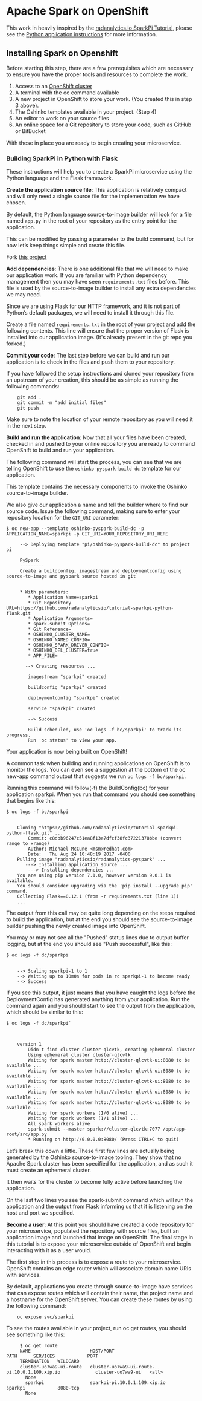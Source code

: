 # Apache Spark on OpenShift

This work in heavily inspired by the
[radanalytics.io SparkPi Tutorial](https://radanalytics.io/my-first-radanalytics-app.html),
please see the [Python application instructions](https://radanalytics.io/assets/my-first-radanalytics-app/sparkpi-python-flask.html)
for more information.

## Installing Spark on Openshift
Before starting this step, there are a few prerequisites which are necessary to ensure 
you have the proper tools and resources to complete the work.
 1. Access to an [OpenShift cluster](https://openshift.massopen.cloud)
 1. A terminal with the oc command available
 1. A new project in OpenShift to store your work. (You created this in step 3 above).  
 1. The Oshinko templates available in your project. (Step 4)
 1. An editor to work on your source files
 1. An online space for a Git repository to store your code, such as GitHub or BitBucket

With these in place you are ready to begin creating your microservice.

### Building SparkPi in Python with Flask
These instructions will help you to create a SparkPi microservice using the Python language and the Flask framework.

**Create the application source file**: This application is relatively compact and will 
only need a single source file for the implementation we have chosen. 

By default, the Python language source-to-image builder will look for a file named `app.py` in 
the root of your repository as the entry point for the application.

This can be modified by passing a parameter to the build command, but for now let’s keep things simple and create this file.

Fork [this project](https://github.com/husky-parul/sparkpi.git)

**Add dependencies**: There is one additional file that we will need to make our application work. 
If you are familiar with Python dependency management then you may have seen `requirements.txt` files before. 
This file is used by the source-to-image builder to install any extra dependencies we may need.

Since we are using Flask for our HTTP framework, and it is not part of Python’s default packages, 
we will need to install it through this file.

Create a file named `requirements.txt` in the root of your project and add the following contents. 
This line will ensure that the proper version of Flask is installed into our application image. 
(It's already present in the git repo you forked.)

**Commit your code**: The last step before we can build and run our application is to check in the files 
and push them to your repository.

If you have followed the setup instructions and cloned your repository from an upstream of your creation, 
this should be as simple as running the following commands:
```shell
    git add .
    git commit -m "add initial files"
    git push
```
Make sure to note the location of your remote repository as you will need it in the next step.

**Build and run the application**: Now that all your files have been created, checked in and pushed to your online repository 
you are ready to command OpenShift to build and run your application. 

The following command will start the process, you can see that we are telling OpenShift to use the 
`oshinko-pyspark-build-dc` template for our application. 

This template contains the necessary components to invoke the Oshinko source-to-image builder. 

We also give our application a name and tell the builder where to find our source code. 
Issue the following command, making sure to enter your repository location for the `GIT_URI` parameter:
```shell
$ oc new-app --template oshinko-pyspark-build-dc -p APPLICATION_NAME=sparkpi -p GIT_URI=YOUR_REPOSITORY_URI_HERE

     --> Deploying template "pi/oshinko-pyspark-build-dc" to project pi

     PySpark
     ---------
     Create a buildconfig, imagestream and deploymentconfig using source-to-image and pyspark source hosted in git


     * With parameters:
        * Application Name=sparkpi
        * Git Repository URL=https://github.com/radanalyticsio/tutorial-sparkpi-python-flask.git
        * Application Arguments=
        * spark-submit Options=
        * Git Reference=
        * OSHINKO_CLUSTER_NAME=
        * OSHINKO_NAMED_CONFIG=
        * OSHINKO_SPARK_DRIVER_CONFIG=
        * OSHINKO_DEL_CLUSTER=true
        * APP_FILE=

       --> Creating resources ...

        imagestream "sparkpi" created

        buildconfig "sparkpi" created

        deploymentconfig "sparkpi" created

        service "sparkpi" created
        
        --> Success

        Build scheduled, use 'oc logs -f bc/sparkpi' to track its progress.
        Run 'oc status' to view your app.
```

Your application is now being built on OpenShift!

A common task when building and running applications on OpenShift is to monitor the logs. 
You can even see a suggestion at the bottom of the oc new-app command output that suggests we run `oc logs -f bc/sparkpi`. 

Running this command will follow(-f) the BuildConfig(bc) for your application sparkpi. 
When you run that command you should see something that begins like this:
```shell
$ oc logs -f bc/sparkpi


    Cloning "https://github.com/radanalyticsio/tutorial-sparkpi-python-flask.git" ...
        Commit: c8dbb96247c51ea8f13a7dfcf38fc37221378bbe (convert range to xrange)
        Author: Michael McCune <msm@redhat.com>
        Date:   Thu Aug 24 10:48:19 2017 -0400
    Pulling image "radanalyticsio/radanalytics-pyspark" ...
       ---> Installing application source ...
        ---> Installing dependencies ...
    You are using pip version 7.1.0, however version 9.0.1 is available.
    You should consider upgrading via the 'pip install --upgrade pip' command.
    Collecting Flask==0.12.1 (from -r requirements.txt (line 1))
    ...
```
The output from this call may be quite long depending on the steps required to build the application, 
but at the end you should see the source-to-image builder pushing the newly created image into OpenShift.

You may or may not see all the "Pushed" status lines due to output buffer logging, 
but at the end you should see "Push successful", like this:
```shell
$ oc logs -f dc/sparkpi


    --> Scaling sparkpi-1 to 1
    --> Waiting up to 10m0s for pods in rc sparkpi-1 to become ready
    --> Success
```

If you see this output, it just means that you have caught the logs before the DeploymentConfig has generated anything 
from your application. Run the command again and you should start to see the output from the application, 
which should be similar to this:
```shell
$ oc logs -f dc/sparkpi`



    version 1
        Didn't find cluster cluster-qlcvtk, creating ephemeral cluster
        Using ephemeral cluster cluster-qlcvtk
        Waiting for spark master http://cluster-qlcvtk-ui:8080 to be available ...
        Waiting for spark master http://cluster-qlcvtk-ui:8080 to be available ...
        Waiting for spark master http://cluster-qlcvtk-ui:8080 to be available ...
        Waiting for spark master http://cluster-qlcvtk-ui:8080 to be available ...
        Waiting for spark master http://cluster-qlcvtk-ui:8080 to be available ...
        Waiting for spark workers (1/0 alive) ...
        Waiting for spark workers (1/1 alive) ...
        All spark workers alive
        spark-submit --master spark://cluster-qlcvtk:7077 /opt/app-root/src/app.py
        * Running on http://0.0.0.0:8080/ (Press CTRL+C to quit)
```

Let’s break this down a little. These first few lines are actually being generated by the Oshinko 
source-to-image tooling. They show that no Apache Spark cluster has been specified for the application, 
and as such it must create an ephemeral cluster.

It then waits for the cluster to become fully active before launching the application.

On the last two lines you see the spark-submit command which will run the application and the output 
from Flask informing us that it is listening on the host and port we specified.

**Become a user**: At this point you should have created a code repository for your microservice, 
populated the repository with source files, built an application image and launched that image on OpenShift. 
The final stage in this tutorial is to expose your microservice outside of OpenShift 
and begin interacting with it as a user would.

The first step in this process is to expose a route to your microservice. 
OpenShift contains an edge router which will associate domain name URIs with services.

By default, applications you create through source-to-image have services that can expose routes 
which will contain their name, the project name and a hostname for the OpenShift server. 
You can create these routes by using the following command:
```shell
    oc expose svc/sparkpi
```
To see the routes available in your project, run oc get routes, you should see something like this:
```shell
     $ oc get route
     NAME                      HOST/PORT                                      PATH      SERVICES            PORT       
     TERMINATION   WILDCARD
     cluster-uo7wa9-ui-route   cluster-uo7wa9-ui-route-pi.10.0.1.109.xip.io             cluster-uo7wa9-ui   <all>                    
       None
       sparkpi                 sparkpi-pi.10.0.1.109.xip.io                              sparkpi            8080-tcp                 
       None
```
